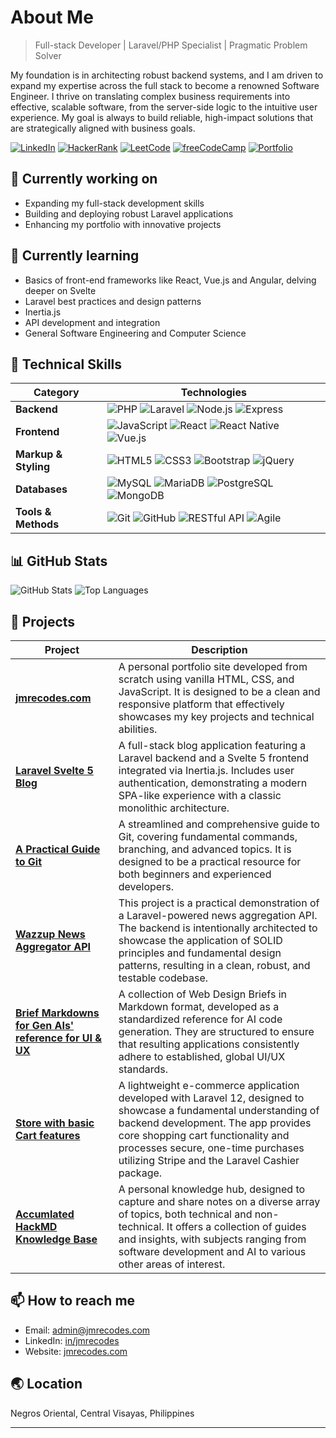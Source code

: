 # About Me

> Full-stack Developer | Laravel/PHP Specialist | Pragmatic Problem Solver

My foundation is in architecting robust backend systems, and I am driven to expand my expertise across the full stack to become a renowned Software Engineer. I thrive on translating complex business requirements into effective, scalable software, from the server-side logic to the intuitive user experience. My goal is always to build reliable, high-impact solutions that are strategically aligned with business goals.

[![LinkedIn](https://img.shields.io/badge/-LinkedIn-0A66C2?style=flat-square&logo=linkedin&logoColor=white)](https://www.linkedin.com/in/jmrecodes)
[![HackerRank](https://img.shields.io/badge/-HackerRank-00EA64?style=flat-square&logo=hackerrank&logoColor=white)](https://www.hackerrank.com/profile/jmrecodes)
[![LeetCode](https://img.shields.io/badge/-LeetCode-FFA116?style=flat-square&logo=leetcode&logoColor=white)](https://leetcode.com/u/jmrecodes)
[![freeCodeCamp](https://img.shields.io/badge/-freeCodeCamp-0A0A23?style=flat-square&logo=freecodecamp&logoColor=white)](https://www.freecodecamp.org/jmrecodes)
[![Portfolio](https://img.shields.io/badge/-Portfolio-4285F4?style=flat-square&logo=google-chrome&logoColor=white)](https://jmrecodes.com)

## 🔭 Currently working on

- Expanding my full-stack development skills
- Building and deploying robust Laravel applications
- Enhancing my portfolio with innovative projects

## 🌱 Currently learning

- Basics of front-end frameworks like React, Vue.js and Angular, delving deeper on Svelte
- Laravel best practices and design patterns
- Inertia.js
- API development and integration
- General Software Engineering and Computer Science

## 💼 Technical Skills

| Category | Technologies |
| -------- | ------------ |
| **Backend** | ![PHP](https://img.shields.io/badge/-PHP-777BB4?style=flat-square&logo=php&logoColor=white) ![Laravel](https://img.shields.io/badge/-Laravel-FF2D20?style=flat-square&logo=laravel&logoColor=white) ![Node.js](https://img.shields.io/badge/-Node.js-339933?style=flat-square&logo=nodedotjs&logoColor=white) ![Express](https://img.shields.io/badge/-Express-000000?style=flat-square&logo=express&logoColor=white) |
| **Frontend** | ![JavaScript](https://img.shields.io/badge/-JavaScript-F7DF1E?style=flat-square&logo=javascript&logoColor=black) ![React](https://img.shields.io/badge/-React-61DAFB?style=flat-square&logo=react&logoColor=black) ![React Native](https://img.shields.io/badge/-React%20Native-61DAFB?style=flat-square&logo=react&logoColor=black) ![Vue.js](https://img.shields.io/badge/-Vue.js-4FC08D?style=flat-square&logo=vuedotjs&logoColor=white) |
| **Markup & Styling** | ![HTML5](https://img.shields.io/badge/-HTML5-E34F26?style=flat-square&logo=html5&logoColor=white) ![CSS3](https://img.shields.io/badge/-CSS3-1572B6?style=flat-square&logo=css3&logoColor=white) ![Bootstrap](https://img.shields.io/badge/-Bootstrap-7952B3?style=flat-square&logo=bootstrap&logoColor=white) ![jQuery](https://img.shields.io/badge/-jQuery-0769AD?style=flat-square&logo=jquery&logoColor=white) |
| **Databases** | ![MySQL](https://img.shields.io/badge/-MySQL-4479A1?style=flat-square&logo=mysql&logoColor=white) ![MariaDB](https://img.shields.io/badge/-MariaDB-003545?style=flat-square&logo=mariadb&logoColor=white) ![PostgreSQL](https://img.shields.io/badge/-PostgreSQL-4169E1?style=flat-square&logo=postgresql&logoColor=white) ![MongoDB](https://img.shields.io/badge/-MongoDB-47A248?style=flat-square&logo=mongodb&logoColor=white) |
| **Tools & Methods** | ![Git](https://img.shields.io/badge/-Git-F05032?style=flat-square&logo=git&logoColor=white) ![GitHub](https://img.shields.io/badge/-GitHub-181717?style=flat-square&logo=github&logoColor=white) ![RESTful API](https://img.shields.io/badge/-RESTful%20API-009688?style=flat-square&logo=fastapi&logoColor=white) ![Agile](https://img.shields.io/badge/-Agile-0052CC?style=flat-square&logo=trello&logoColor=white) |

## 📊 GitHub Stats

![GitHub Stats](https://github-readme-stats.vercel.app/api?username=jmrecodes&show_icons=true&theme=default&hide_border=true&count_private=true&hide_title=true&&hide=contribs)
![Top Languages](https://github-readme-stats.vercel.app/api/top-langs/?username=jmrecodes&layout=compact&theme=default&hide_border=true&hide_title=true)

## 🚀 Projects

| Project | Description |
| ------- | ----------- |
| **[jmrecodes.com](https://github.com/jmrecodes/jmrecodes.com)** | A personal portfolio site developed from scratch using vanilla HTML, CSS, and JavaScript. It is designed to be a clean and responsive platform that effectively showcases my key projects and technical abilities. |
| **[Laravel Svelte 5 Blog](https://github.com/jmrecodes/laravel-inertiajs-svelte5-blog-app-with-auth)** | A full-stack blog application featuring a Laravel backend and a Svelte 5 frontend integrated via Inertia.js. Includes user authentication, demonstrating a modern SPA-like experience with a classic monolithic architecture. |
| **[A Practical Guide to Git](https://github.com/jmrecodes/git-guide)** | A streamlined and comprehensive guide to Git, covering fundamental commands, branching, and advanced topics. It is designed to be a practical resource for both beginners and experienced developers. |
| **[Wazzup News Aggregator API](https://github.com/jmrecodes/wazzup-news-aggregator-api)** | This project is a practical demonstration of a Laravel-powered news aggregation API. The backend is intentionally architected to showcase the application of SOLID principles and fundamental design patterns, resulting in a clean, robust, and testable codebase. |
| **[Brief Markdowns for Gen AIs' reference for UI & UX](https://github.com/jmrecodes/GenAI-UI-UX-Markdowns)** | A collection of Web Design Briefs in Markdown format, developed as a standardized reference for AI code generation. They are structured to ensure that resulting applications consistently adhere to established, global UI/UX standards. |
| **[Store with basic Cart features](https://github.com/jmrecodes/CartStoreBasicRoleWithStripe)** | A lightweight e-commerce application developed with Laravel 12, designed to showcase a fundamental understanding of backend development. The app provides core shopping cart functionality and processes secure, one-time purchases utilizing Stripe and the Laravel Cashier package. |
| **[Accumlated HackMD Knowledge Base](https://github.com/jmrecodes/HackMD-notes)** | A personal knowledge hub, designed to capture and share notes on a diverse array of topics, both technical and non-technical. It offers a collection of guides and insights, with subjects ranging from software development and AI to various other areas of interest. |

## 📫 How to reach me

- Email: admin@jmrecodes.com
- LinkedIn: [in/jmrecodes](https://www.linkedin.com/in/jmrecodes)
- Website: [jmrecodes.com](https://jmrecodes.com)

## 🌏 Location

Negros Oriental, Central Visayas, Philippines

---
